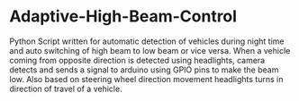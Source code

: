 # Adaptive-High-Beam-Control
Python Script written for automatic detection of vehicles during night time
and auto switching of high beam to low beam or vice versa.
When a vehicle coming from opposite direction is detected using headlights,
camera detects and sends a signal to arduino using GPIO pins to make the beam
low.
Also based on steering wheel direction movement headlights turns in direction
of travel of a vehicle.
